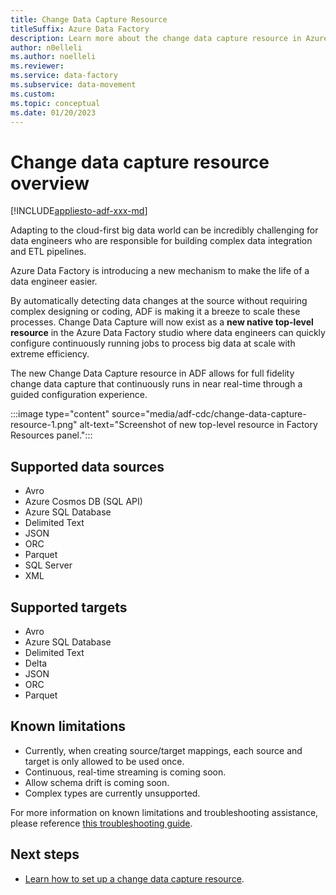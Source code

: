 ```yaml
---
title: Change Data Capture Resource
titleSuffix: Azure Data Factory
description: Learn more about the change data capture resource in Azure Data Factory.
author: n0elleli
ms.author: noelleli
ms.reviewer:
ms.service: data-factory
ms.subservice: data-movement
ms.custom:
ms.topic: conceptual
ms.date: 01/20/2023
---
```


# Change data capture resource overview
[!INCLUDE[appliesto-adf-xxx-md](includes/appliesto-adf-xxx-md.md)]

Adapting to the cloud-first big data world can be incredibly challenging for data engineers who are responsible for building complex data integration and ETL pipelines. 

Azure Data Factory is introducing a new mechanism to make the life of a data engineer easier. 

By automatically detecting data changes at the source without requiring complex designing or coding, ADF is making it a breeze to scale these processes. Change Data Capture will now exist as a **new native top-level resource** in the Azure Data Factory studio where data engineers can quickly configure continuously running jobs to process big data at scale with extreme efficiency. 

The new Change Data Capture resource in ADF allows for full fidelity change data capture that continuously runs in near real-time through a guided configuration experience. 

:::image type="content" source="media/adf-cdc/change-data-capture-resource-1.png" alt-text="Screenshot of new top-level resource in Factory Resources panel.":::

## Supported data sources

* Avro
* Azure Cosmos DB (SQL API)
* Azure SQL Database
* Delimited Text
* JSON
* ORC
* Parquet
* SQL Server
* XML

## Supported targets

* Avro
* Azure SQL Database
* Delimited Text
* Delta
* JSON
* ORC
* Parquet

## Known limitations
* Currently, when creating source/target mappings, each source and target is only allowed to be used once. 
* Continuous, real-time streaming is coming soon.
* Allow schema drift is coming soon.
* Complex types are currently unsupported.

For more information on known limitations and troubleshooting assistance, please reference [this troubleshooting guide](change-data-capture-troubleshoot.md).


## Next steps
- [Learn how to set up a change data capture resource](how-to-change-data-capture-resource.md).
